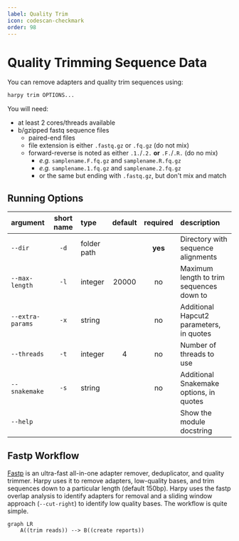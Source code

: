 ```yaml
---
label: Quality Trim
icon: codescan-checkmark
order: 98
---
```


# Quality Trimming Sequence Data
You can remove adapters and quality trim sequences using:
```bash
harpy trim OPTIONS... 
```
You will need:
- at least 2 cores/threads available
- b/gzipped fastq sequence files
    - paired-end files
    - file extension is either `.fastq.gz` or `.fq.gz` (do not mix)
    - forward-reverse is noted as either `.1.`/`.2.` **or** `.F.`/`.R.` (do no mix)
        - _e.g._ `samplename.F.fq.gz` and `samplename.R.fq.gz`
        - _e.g._ `samplename.1.fq.gz` and `samplename.2.fq.gz`
        - or the same but ending with `.fastq.gz`, but don't mix and match

## Running Options
| argument         | short name | type        | default | required | description                              |
|:-----------------|:----------:|:------------|:-------:|:--------:|:-----------------------------------------|
| `--dir`          |    `-d`    | folder path |         | **yes**  | Directory with sequence alignments       |
| `--max-length`   |    `-l`    | integer     |  20000  |    no    | Maximum length to trim sequences down to |
| `--extra-params` |    `-x`    | string      |         |    no    | Additional Hapcut2 parameters, in quotes |
| `--threads`      |    `-t`    | integer     |    4    |    no    | Number of threads to use                 |
| `--snakemake`    |    `-s`    | string      |         |    no    | Additional Snakemake options, in quotes  |
| `--help`         |            |             |         |          | Show the module docstring                |


## Fastp Workflow
[Fastp](https://github.com/OpenGene/fastp) is an ultra-fast all-in-one adapter remover, deduplicator, 
and quality trimmer. Harpy uses it to remove adapters, low-quality bases, and trim sequences down to a particular
length (default 150bp). Harpy uses the fastp overlap analysis to identify adapters for removal and a sliding window
approach (`--cut-right`) to identify low quality bases. The workflow is quite simple.

```mermaid
graph LR
    A((trim reads)) --> B((create reports))
```